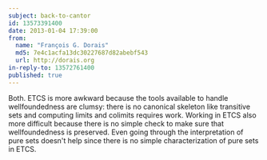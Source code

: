 ```yaml
---
subject: back-to-cantor
id: 13573391400
date: 2013-01-04 17:39:00
from:
  name: "François G. Dorais"
  md5: 7e4c1acfa13dc30227687d82abebf543
  url: http://dorais.org
in-reply-to: 13572761400
published: true
---
```

Both. ETCS is more awkward because the tools available to handle wellfoundedness are clumsy: there is no canonical skeleton like transitive sets and computing limits and colimits requires work. Working in ETCS also more difficult because there is no simple check to make sure that wellfoundedness is preserved. Even going through the interpretation of pure sets doesn't help since there is no simple characterization of pure sets in ETCS.
